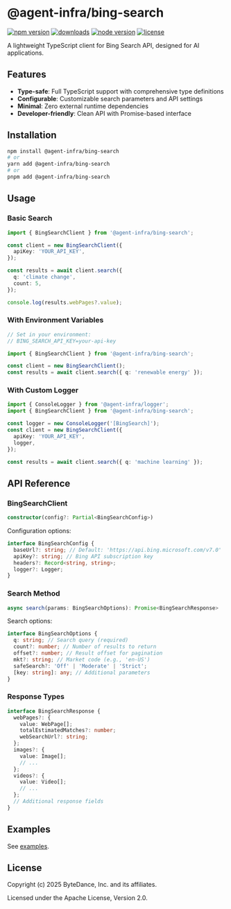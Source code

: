 # @agent-infra/bing-search

<p>
  <a href="https://npmjs.com/package/@agent-infra/bing-search?activeTab=readme"><img src="https://img.shields.io/npm/v/@agent-infra/bing-search?style=flat-square&colorA=564341&colorB=EDED91" alt="npm version" /></a>
  <a href="https://npmcharts.com/compare/@agent-infra/bing-search?minimal=true"><img src="https://img.shields.io/npm/dm/@agent-infra/bing-search.svg?style=flat-square&colorA=564341&colorB=EDED91" alt="downloads" /></a>
  <a href="https://nodejs.org/en/about/previous-releases"><img src="https://img.shields.io/node/v/@agent-infra/bing-search.svg?style=flat-square&colorA=564341&colorB=EDED91" alt="node version"></a>
  <a href="https://github.com/web-infra-dev/rsbuild/blob/main/LICENSE"><img src="https://img.shields.io/badge/License-MIT-blue.svg?style=flat-square&colorA=564341&colorB=EDED91" alt="license" /></a>
</p>

A lightweight TypeScript client for Bing Search API, designed for AI applications.

## Features

- **Type-safe**: Full TypeScript support with comprehensive type definitions
- **Configurable**: Customizable search parameters and API settings
- **Minimal**: Zero external runtime dependencies
- **Developer-friendly**: Clean API with Promise-based interface

## Installation

```bash
npm install @agent-infra/bing-search
# or
yarn add @agent-infra/bing-search
# or
pnpm add @agent-infra/bing-search
```

## Usage

### Basic Search

```typescript
import { BingSearchClient } from '@agent-infra/bing-search';

const client = new BingSearchClient({
  apiKey: 'YOUR_API_KEY',
});

const results = await client.search({
  q: 'climate change',
  count: 5,
});

console.log(results.webPages?.value);
```

### With Environment Variables

```typescript
// Set in your environment:
// BING_SEARCH_API_KEY=your-api-key

import { BingSearchClient } from '@agent-infra/bing-search';

const client = new BingSearchClient();
const results = await client.search({ q: 'renewable energy' });
```

### With Custom Logger

```typescript
import { ConsoleLogger } from '@agent-infra/logger';
import { BingSearchClient } from '@agent-infra/bing-search';

const logger = new ConsoleLogger('[BingSearch]');
const client = new BingSearchClient({
  apiKey: 'YOUR_API_KEY',
  logger,
});

const results = await client.search({ q: 'machine learning' });
```

## API Reference

### BingSearchClient

```typescript
constructor(config?: Partial<BingSearchConfig>)
```

Configuration options:

```typescript
interface BingSearchConfig {
  baseUrl?: string; // Default: 'https://api.bing.microsoft.com/v7.0'
  apiKey?: string; // Bing API subscription key
  headers?: Record<string, string>;
  logger?: Logger;
}
```

### Search Method

```typescript
async search(params: BingSearchOptions): Promise<BingSearchResponse>
```

Search options:

```typescript
interface BingSearchOptions {
  q: string; // Search query (required)
  count?: number; // Number of results to return
  offset?: number; // Result offset for pagination
  mkt?: string; // Market code (e.g., 'en-US')
  safeSearch?: 'Off' | 'Moderate' | 'Strict';
  [key: string]: any; // Additional parameters
}
```

### Response Types

```typescript
interface BingSearchResponse {
  webPages?: {
    value: WebPage[];
    totalEstimatedMatches?: number;
    webSearchUrl?: string;
  };
  images?: {
    value: Image[];
    // ...
  };
  videos?: {
    value: Video[];
    // ...
  };
  // Additional response fields
}
```

## Examples

See [examples](./examples/).


## License

Copyright (c) 2025 ByteDance, Inc. and its affiliates.

Licensed under the Apache License, Version 2.0.
